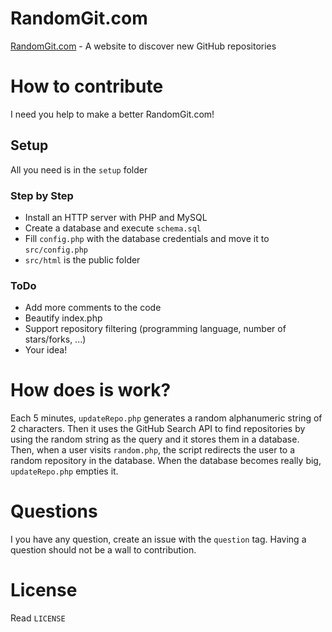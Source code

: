 RandomGit.com
=========

[RandomGit.com](http://randomgit.com) - A website to discover new GitHub repositories

# How to contribute
I need you help to make a better RandomGit.com!

## Setup
All you need is in the `setup` folder

### Step by Step
* Install an HTTP server with PHP and MySQL
* Create a database and execute `schema.sql`
* Fill `config.php` with the database credentials and move it to `src/config.php`
* `src/html` is the public folder

### ToDo
* Add more comments to the code
* Beautify index.php
* Support repository filtering (programming language, number of stars/forks, ...)
* Your idea!

# How does is work?
Each 5 minutes, `updateRepo.php` generates a random alphanumeric string of 2 characters. Then it uses the GitHub Search API to find repositories by using the random string as the query and it stores them in a database. Then, when a user visits `random.php`, the script redirects the user to a random repository in the database. When the database becomes really big, `updateRepo.php` empties it.

# Questions
I you have any question, create an issue with the `question` tag. Having a question should not be a wall to contribution.

# License
Read `LICENSE`